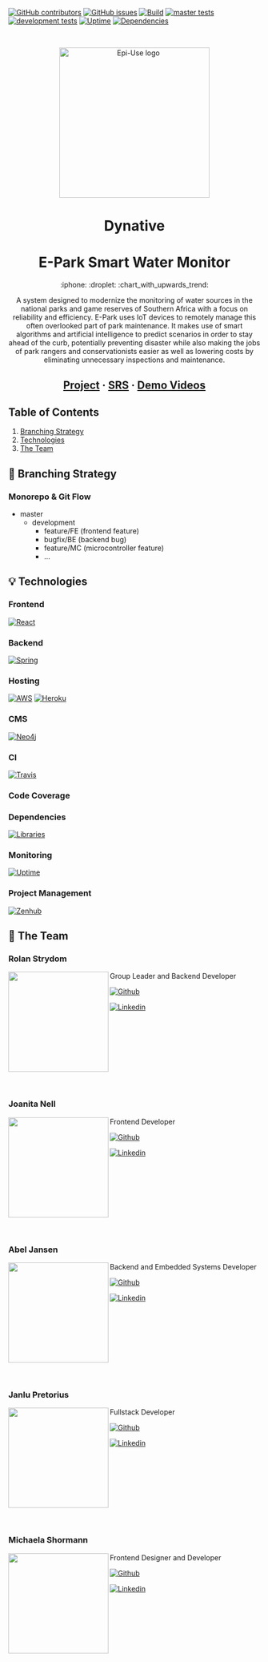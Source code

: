 [![GitHub contributors](https://img.shields.io/github/contributors/COS301-SE-2021/E-Park-Smart-Water-Monitor?color=green&style=flat-square)](https://github.com/COS301-SE-2021/E-Park-Smart-Water-Monitor/graphs/contributors)
[![GitHub issues](https://img.shields.io/github/issues/COS301-SE-2021/E-Park-Smart-Water-Monitor?color=orange&style=flat-square)](https://github.com/COS301-SE-2021/E-Park-Smart-Water-Monitor/issues)
[![Build](https://img.shields.io/github/deployments/COS301-SE-2021/E-Park-Smart-Water-Monitor/e-park-water-monitor?label=build&logo=Heroku&style=flat-square)](https://e-park-water-monitor.herokuapp.com/)
[![master tests](https://img.shields.io/travis/com/COS301-SE-2021/E-Park-Smart-Water-Monitor/master?label=master%20tests&logo=Travis%20CI&style=flat-square&logoColor=white)](https://travis-ci.com/)
[![development tests](https://img.shields.io/travis/com/COS301-SE-2021/E-Park-Smart-Water-Monitor/development?label=development%20tests&logo=Travis%20CI&style=flat-square&logoColor=white)](https://travis-ci.com/)
[![Uptime](https://img.shields.io/uptimerobot/ratio/7/m788292405-312287984b9cb9ab81115749?style=flat-square)](https://uptimerobot.com/dashboard.php#788292405)
[![Dependencies](https://img.shields.io/librariesio/github/COS301-SE-2021/E-Park-Smart-Water-Monitor?style=flat-square&logo=libraries-dot-io&logoColor=white)](https://libraries.io/)



&nbsp;

<a href="https://www.epiuse.com/">
    <p align="center">
<img width="300" src="https://www.epiuse.com/wp-content/uploads/2018/10/Full-Logo.png" alt="Epi-Use logo">
    </p>
</a>

<h1 align="center">
    Dynative
</h1>

<h1 align="center">
    E-Park Smart Water Monitor
</h1>

<p align="center">
    :iphone: :droplet: :chart_with_upwards_trend:
</p>

<p align="center">
    A system designed to modernize the monitoring of water sources in the national parks and game reserves of Southern Africa with a focus on reliability and efficiency. E-Park uses IoT devices to remotely manage this often overlooked part of park maintenance. It makes use of smart algorithms and artificial intelligence to predict scenarios in order to stay ahead of the curb, potentially preventing disaster while also making the jobs of park rangers and conservationists easier as well as lowering costs by eliminating unnecessary inspections and maintenance.
</p>

<h2 align="center">
  <a href="https://github.com/COS301-SE-2021/E-Park-Smart-Water-Monitor/projects/1">Project</a>
  <span> · </span>
  <a href="/">SRS</a>
  <span> · </span>
  <a href="https://drive.google.com/drive/folders/1HRHIfULwivVIk_WgBqOFxxoT9gDwKCS2?usp=sharing">Demo Videos</a>
</h2>

## Table of Contents

1. [Branching Strategy](#-branching-strategy)
1. [Technologies](#-technologies)
1. [The Team](#-the-team)



<h2>🔱 Branching Strategy</h2>

<h3>Monorepo & Git Flow</h3>

* master
    * development
        * feature/FE (frontend feature)
        * bugfix/BE (backend bug)
        * feature/MC (microcontroller feature)
        * ...

<h2>💡 Technologies</h2>

<h3>Frontend</h3>

[![React](https://img.shields.io/badge/React-%2361dafb?style=for-the-badge&logo=React&logoColor=61dafb&color=20232a)](https://reactjs.org/)

<h3>Backend</h3>

[![Spring](https://img.shields.io/badge/Springboot-%2361dafb?style=for-the-badge&logo=Spring&logoColor=white&color=#6db33f)](https://spring.io/)

<h3>Hosting</h3>

[![AWS](https://img.shields.io/badge/aws-%2361dafb?style=for-the-badge&logo=Amazon%20AWS&logoColor=white&color=FF9900)](https://aws.amazon.com/)
[![Heroku](https://img.shields.io/badge/Heroku-%2361dafb?style=for-the-badge&logo=Heroku&logoColor=white&color=634987)](https://www.heroku.com/)

<h3>CMS</h3>

[![Neo4j](https://img.shields.io/badge/Neo4j-%2361dafb?style=for-the-badge&logo=Neo4j&logoColor=61dafb&color=008CC1)](https://neo4j.com/)

<h3>CI</h3>

[![Travis](https://img.shields.io/badge/Travis%20CI-%2361dafb?style=for-the-badge&logo=Travis%20CI&logoColor=white&color=3EAAAF)](https://travis-ci.com/)

<h3>Code Coverage</h3>

<h3>Dependencies</h3>

[![Libraries](https://img.shields.io/badge/libraries.io-%2361dafb?style=for-the-badge&logo=libraries-dot-io&color=337AB7&logoColor=white)](https://libraries.io/)

<h3>Monitoring</h3>

[![Uptime](https://img.shields.io/badge/uptime%20robot-%2361dafb?style=for-the-badge&color=3bd671)](https://uptimerobot.com/)

<h3>Project Management</h3>

[![Zenhub](https://img.shields.io/badge/zenhub-%2361dafb?style=for-the-badge&logoColor=white&color=4660f9)](https://www.zenhub.com/)




<h2>🐘 The Team</h2>

<h3>Rolan Strydom</h3>

<img src="https://user-images.githubusercontent.com/73602692/115803778-dd422200-a3e1-11eb-8f91-0cb8e5b123a3.jpeg" align="left" width="200px"/> <p>Group Leader and Backend Developer</p> [![Github](https://img.shields.io/badge/github-%2361dafb?style=for-the-badge&logoColor=white&color=161b22&logo=github)](https://github.com/TheySeeMeRolan)

[![Linkedin](https://img.shields.io/badge/linkedin-%2361dafb?style=for-the-badge&logoColor=white&color=0A66C2&logo=Linkedin)](https://www.linkedin.com/in/rolanstrydom/)

<br clear="left"/>

&nbsp;

<h3>Joanita Nell</h3>

<img src="https://camo.githubusercontent.com/764f26fa2cc14f55de66ad8d1f093fb05eb5d120862aa9b414917897ab566c5c/68747470733a2f2f6d656469612d657870312e6c6963646e2e636f6d2f646d732f696d6167652f433444303341514749517a4a476c68445854412f70726f66696c652d646973706c617970686f746f2d736872696e6b5f3830305f3830302f302f313631383932303336343736373f653d3136323434393238303026763d6265746126743d3234395477627a737430575a72314c596537565a70506f595362704d6a3047795146526744534957385351" align="left" width="200px"/> <p>Frontend Developer</p> [![Github](https://img.shields.io/badge/github-%2361dafb?style=for-the-badge&logoColor=white&color=161b22&logo=github)](https://github.com/JoanitaNell)

[![Linkedin](https://img.shields.io/badge/linkedin-%2361dafb?style=for-the-badge&logoColor=white&color=0A66C2&logo=Linkedin)](https://www.linkedin.com/in/joanita-nell-4b8294197/)

<br clear="left"/>

&nbsp;

<h3>Abel Jansen</h3>

<img src="https://media-exp1.licdn.com/dms/image/C4D03AQHQrc4WkijXBg/profile-displayphoto-shrink_200_200/0/1618595111331?e=1628121600&v=beta&t=rGx9epclDkp6efivPN_PeSX3UUCQjbvp85leK7cooYw" align="left" width="200px"/> <p>Backend and Embedded Systems Developer</p> [![Github](https://img.shields.io/badge/github-%2361dafb?style=for-the-badge&logoColor=white&color=161b22&logo=github)](https://github.com/jack-of-blades)

[![Linkedin](https://img.shields.io/badge/linkedin-%2361dafb?style=for-the-badge&logoColor=white&color=0A66C2&logo=Linkedin)](https://www.linkedin.com/in/abel-jansen-b3ba7a20b/)

<br clear="left"/>

&nbsp;

<h3>Janlu Pretorius</h3>

<img src="https://media-exp1.licdn.com/dms/image/C4D03AQGM79za0zrJAQ/profile-displayphoto-shrink_200_200/0/1620078455932?e=1628121600&v=beta&t=QRxKTWQvMmw49wvbm6-Qx8PNoUT_PvR0O_DiifTmU0k" align="left" width="200px"/> <p>Fullstack Developer</p> [![Github](https://img.shields.io/badge/github-%2361dafb?style=for-the-badge&logoColor=white&color=161b22&logo=github)](https://github.com/JLooping)

[![Linkedin](https://img.shields.io/badge/linkedin-%2361dafb?style=for-the-badge&logoColor=white&color=0A66C2&logo=Linkedin)](https://www.linkedin.com/in/janlu-p)

<br clear="left"/>

&nbsp;

<h3>Michaela Shormann</h3>

<img src="https://media-exp1.licdn.com/dms/image/C5603AQG32gtGkTnrIg/profile-displayphoto-shrink_200_200/0/1618576752796?e=1628121600&v=beta&t=eGZDan8xXrgb_NkK1i18TRr00ilYpjtzAL3syDiMQJQ" align="left" width="200px"/> <p>Frontend Designer and Developer</p> [![Github](https://img.shields.io/badge/github-%2361dafb?style=for-the-badge&logoColor=white&color=161b22&logo=github)](https://github.com/glithcy)

[![Linkedin](https://img.shields.io/badge/linkedin-%2361dafb?style=for-the-badge&logoColor=white&color=0A66C2&logo=Linkedin)](https://www.linkedin.com/in/michaela-schormann/)

<br clear="left"/>

&nbsp;
